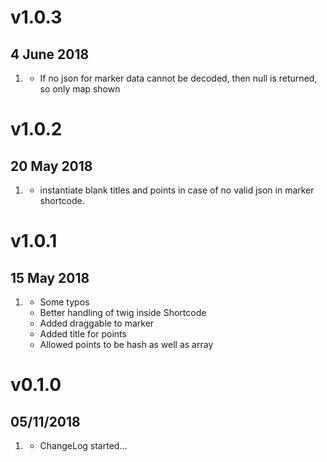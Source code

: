 # v1.0.3
## 4 June 2018
1. [](Update)
    * If no json for marker data cannot be decoded, then null is returned, so only map shown
    
# v1.0.2
## 20 May 2018
1. [](Update)
    * instantiate blank titles and points in case of no valid json in marker shortcode.

# v1.0.1
## 15 May 2018
1. [](update)
    * Some typos
    * Better handling of twig inside Shortcode
    * Added draggable to marker
    * Added title for points
    * Allowed points to be hash as well as array

# v0.1.0
##  05/11/2018

1. [](#new)
    * ChangeLog started...
